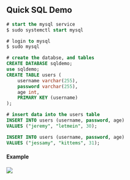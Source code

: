 
## **Quick SQL Demo**



```sql
# start the mysql service 
$ sudo systemctl start mysql

# login to mysql 
$ sudo mysql

# create the databse, and tables
CREATE DATABASE sqldemo; 
use sqldemo; 
CREATE TABLE users (
	username varchar(255), 
	password varchar(255),
	age int, 
	PRIMARY KEY (username)
);

# insert data into the users table
INSERT INTO users (username, password, age)
VALUES ("jeremy", "letmein", 30);

INSERT INTO users (username, password, age)
VALUES ("jessamy", "kittems", 31);
```


#### **Example**


![](https://i.imgur.com/XatAP2Z.png)

